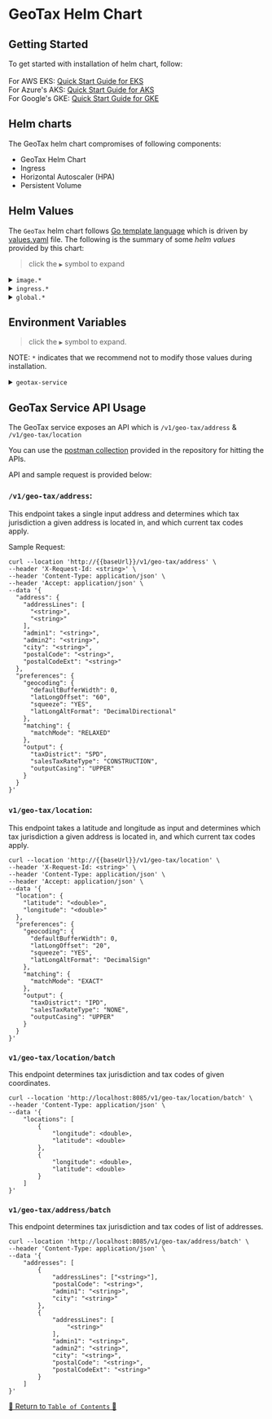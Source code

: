# GeoTax Helm Chart

## Getting Started

To get started with installation of helm chart, follow:
<br><br>For AWS EKS: [Quick Start Guide for EKS](../../../docs/guides/eks/QuickStartEKS.md)
<br>For Azure's AKS: [Quick Start Guide for AKS](../../../docs/guides/aks/QuickStartAKS.md)
<br>For Google's GKE: [Quick Start Guide for GKE](../../../docs/guides/gke/QuickStartGKE.md)

## Helm charts

The GeoTax helm chart compromises of following components:

- GeoTax Helm Chart
- Ingress
- Horizontal Autoscaler (HPA)
- Persistent Volume

## Helm Values

The `GeoTax` helm chart follows [Go template language](https://pkg.go.dev/text/template) which is driven
by [values.yaml](values.yaml) file. The following is the summary of some *helm values*
provided by this chart:

> click the `▶` symbol to expand

<details>
<summary><code>image.*</code></summary>

| Parameter          | Description                            | Default          |
|--------------------|----------------------------------------|------------------|
| `image.repository` | the geotax container image repository  | `geotax-service` |
| `image.tag`        | the geotax container image version tag | `3.0.1`          |

<hr>
</details>

<details>
<summary><code>ingress.*</code></summary>

| Parameter                        | Description                                | Default                |
|----------------------------------|--------------------------------------------|------------------------|
| `ingress.enabled`                | ingress is disabled by default             | `false`                |
| `ingress.hosts[0].host`          | the ingress host url base path             | `geotax.precisely.com` |
| `ingress.hosts[0].paths[0].path` | the base path for accessing geotax service | `/precisely/geotax`    |

<hr>
</details>


<details>
<summary><code>global.*</code></summary>

| Parameter                                              | Description                                                                                                                                                                             | Default                              |
|--------------------------------------------------------|-----------------------------------------------------------------------------------------------------------------------------------------------------------------------------------------|--------------------------------------|
| `global.nfs.volumeMountPath`                           | the mount path of the geotax data                                                                                                                                                       | `/mnt/data/geotax-data`              |
| `global.nfs.geotaxBasePath`                            | the base path of the folder geotax data is present                                                                                                                                      | `geotax`                             |
| `global.manualDataConfig.enabled`                      | the flag to indicate whether geotax data manual configuration should be enabled. The manualDataConfig disables the geotax hook for automatic identification of the latest vintage data. | `false`                              |
| `global.manualDataConfig.nameOverride`                 | the overridden name of the geotax data config                                                                                                                                           | `geotax-data-mnl-config`             |
| `global.manualDataConfig.configMapData.geotax.vintage` | the actual folder path where geotax-data is present                                                                                                                                     | `/mnt/data/geotax-data/202312181321` |

<hr>
</details>

## Environment Variables

> click the `▶` symbol to expand.

NOTE: `*` indicates that we recommend not to modify those values during installation.

<details>
<summary><code>geotax-service</code></summary>

Refer to [this file](templates/deployment.yaml) for overriding the environment variables for geotax.

| Parameter                      | Description                                                                 | Default                     |
|--------------------------------|-----------------------------------------------------------------------------|-----------------------------|
| `*DATA_PATH`                   | The folder path of the geotax data                                          | `<referred from configmap>` |
| `*AUTH_ENABLED`                | Flag to indicate whether authorization is enabled for the endpoints or not. | `false`                     |
| `*SDK_BLOCKING_THREADS`        | No of blocking threads                                                      | `24`                        |
| `*SDK_BLOCKING_QUEUE_CAPACITY` | The queue capacity of threads                                               | `100000`                    |

<hr>
</details>

## GeoTax Service API Usage

The GeoTax service exposes an API which is `/v1/geo-tax/address` & `/v1/geo-tax/location`

You can use the [postman collection](../../../scripts/GeoTax-Helm.postman_collection.json) provided in the
repository for hitting the APIs.

API and sample request is provided below:

### `/v1/geo-tax/address`:

This endpoint takes a single input address and determines which tax jurisdiction a given address is located in, and which current tax codes apply.

Sample Request:

```curl
curl --location 'http://{{baseUrl}}/v1/geo-tax/address' \
--header 'X-Request-Id: <string>' \
--header 'Content-Type: application/json' \
--header 'Accept: application/json' \
--data '{
  "address": {
    "addressLines": [
      "<string>",
      "<string>"
    ],
    "admin1": "<string>",
    "admin2": "<string>",
    "city": "<string>",
    "postalCode": "<string>",
    "postalCodeExt": "<string>"
  },
  "preferences": {
    "geocoding": {
      "defaultBufferWidth": 0,
      "latLongOffset": "60",
      "squeeze": "YES",
      "latLongAltFormat": "DecimalDirectional"
    },
    "matching": {
      "matchMode": "RELAXED"
    },
    "output": {
      "taxDistrict": "SPD",
      "salesTaxRateType": "CONSTRUCTION",
      "outputCasing": "UPPER"
    }
  }
}'
```

### `v1/geo-tax/location`:

This endpoint takes a latitude and longitude as input and determines which tax jurisdiction a given address is located in, and which current tax codes apply.

```curl
curl --location 'http://{{baseUrl}}/v1/geo-tax/location' \
--header 'X-Request-Id: <string>' \
--header 'Content-Type: application/json' \
--header 'Accept: application/json' \
--data '{
  "location": {
    "latitude": "<double>",
    "longitude": "<double>"
  },
  "preferences": {
    "geocoding": {
      "defaultBufferWidth": 0,
      "latLongOffset": "20",
      "squeeze": "YES",
      "latLongAltFormat": "DecimalSign"
    },
    "matching": {
      "matchMode": "EXACT"
    },
    "output": {
      "taxDistrict": "IPD",
      "salesTaxRateType": "NONE",
      "outputCasing": "UPPER"
    }
  }
}'
```

### `v1/geo-tax/location/batch`

This endpoint determines tax jurisdiction and tax codes of given coordinates.

```shell
curl --location 'http://localhost:8085/v1/geo-tax/location/batch' \
--header 'Content-Type: application/json' \
--data '{
    "locations": [
        {
            "longitude": <double>,
            "latitude": <double>
        },
        {
            "longitude": <double>,
            "latitude": <double>
        }
    ]
}'
```

### `v1/geo-tax/address/batch`

This endpoint determines tax jurisdiction and tax codes of list of addresses.

```shell
curl --location 'http://localhost:8085/v1/geo-tax/address/batch' \
--header 'Content-Type: application/json' \
--data '{
    "addresses": [
        {
            "addressLines": ["<string>"],
            "postalCode": "<string>",
            "admin1": "<string>",
            "city": "<string>"
        },  
        {
            "addressLines": [
                "<string>"
            ],
            "admin1": "<string>",
            "admin2": "<string>",
            "city": "<string>",
            "postalCode": "<string>",
            "postalCodeExt": "<string>"
        }
    ]
}'
```
[🔗 Return to `Table of Contents` 🔗](../../../README.md#components)

